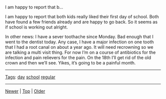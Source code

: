 <!--
title: I am happy to report that both kids really liked their first day of school. Both have found a few friends already and are happy to go back. So it seems as if school is working out alright. In other news
date: 2020-06-28T14:55:35.544Z
tags: day, school, regular
-->








I am happy to report that b...
<p>I am happy to report that both kids really liked their first day of school. Both have found a few friends already and are happy to go back. So it seems as if school is working out alright.</p>

<p>In other news: I have a sever toothache since Monday. Bad enough that I went to the dentist today. Any case, I have a major infection on one tooth that I had a root canal on about a year ago. It will need recrowning so we are talking a multi visit thing. For now I&rsquo;m on a course of antibiotics for the infection and pain relievers for the pain. On the 18th I&rsquo;ll get rid of the old crown and then we&rsquo;ll see. Yikes, it&rsquo;s going to be a painful month.</p>

<!--BOTTOM-POST-NAVIGATION-->
---

[Tags](tags.md): [day](tag-day.md) [school](tag-school.md) [regular](tag-regular.md)

---

[Newer](96463749867.md) | [Top](index.md) | [Older](96640487727.md)
